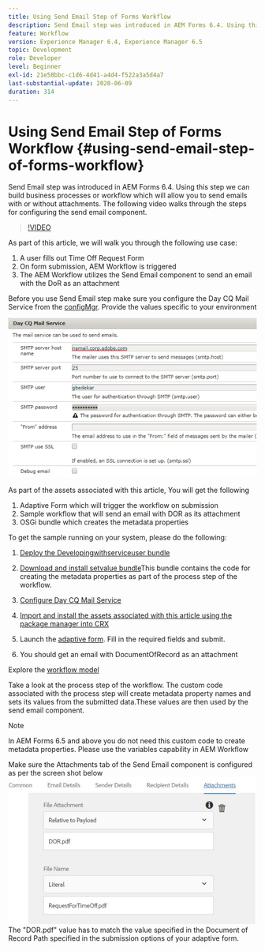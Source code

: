 ```yaml
---
title: Using Send Email Step of Forms Workflow
description: Send Email step was introduced in AEM Forms 6.4. Using this step we can build business processes or workflow which will allow you to send emails with or without attachments. The following video walks through the steps for configuring send email component
feature: Workflow
version: Experience Manager 6.4, Experience Manager 6.5
topic: Development
role: Developer
level: Beginner
exl-id: 21e58bbc-c1d6-4d41-a4d4-f522a3a5d4a7
last-substantial-update: 2020-06-09
duration: 314
---
```

# Using Send Email Step of  Forms Workflow {#using-send-email-step-of-forms-workflow}

Send Email step was introduced in AEM Forms 6.4. Using this step we can build business processes or workflow which will allow you to send emails with or without attachments. The following video walks through the steps for configuring the send email component.

>[!VIDEO](https://video.tv.adobe.com/v/21499?quality=12&learn=on)

As part of this article, we will walk you through the following use case:

1. A user fills out Time Off Request Form
1. On form submission, AEM Workflow is triggered
1. The AEM Workflow utilizes the Send Email component to send an email with the DoR as an attachment

Before you use Send Email step make sure you configure the Day CQ Mail Service from the [configMgr](http://localhost:4502/system/console/configMgr). Provide the values specific to your environment

![Configure Day CQ Mail Service](assets/mailservice.png)

As part of the assets associated with this article, You will get the following

1. Adaptive Form which will trigger the workflow on submission
1. Sample workflow that will send an email with DOR as its attachment
1. OSGi bundle which creates the metadata properties

To get the sample running on your system, please do the following:

1. [Deploy the Developingwithserviceuser bundle](/help/forms/assets/common-osgi-bundles/DevelopingWithServiceUser.jar)

1. [Download and install setvalue bundle](/help/forms/assets/common-osgi-bundles/SetValueApp.core-1.0-SNAPSHOT.jar)This bundle contains the code for creating the metadata properties as part of the process step of the workflow.
1. [Configure Day CQ Mail Service](https://helpx.adobe.com/experience-manager/6-5/sites/administering/using/notification.html)
1. [Import and install the assets associated with this article using the package manager into CRX](assets/emaildoraemformskt.zip)
1. Launch the [adaptive form](http://localhost:4502/content/dam/formsanddocuments/helpx/timeoffrequestform/jcr:content?wcmmode=disabled). Fill in the required fields and submit.
1. You should get an email with DocumentOfRecord as an attachment

Explore the [workflow model](http://localhost:4502/editor.html/conf/global/settings/workflow/models/emaildor.html)

Take a look at the process step of the workflow. The custom code associated with the process step will create metadata property names and sets its values from the submitted data.These values are then used by the send email component.

>[!NOTE]
>
>In AEM Forms 6.5 and above you do not need this custom code to create metadata properties. Please use the variables capability in AEM Workflow

Make sure the Attachments tab of the Send Email component is configured as per the screen shot below
![Send Email Attachment Tab](assets/sendemailcomponentconfigure.jpg)The "DOR.pdf" value has to match the value specified in the Document of Record Path specified in the submission options of your adaptive form.
